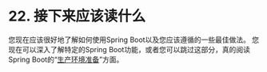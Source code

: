 # 22\. 接下来应该读什么

您现在应该很好地了解如何使用Spring Boot以及您应该遵循的一些最佳做法。 您现在可以深入了解特定的Spring Boot功能，或者您可以跳过这部分，真的阅读Spring Boot的“[生产环境准备](http://docs.spring.io/spring-boot/docs/1.5.2.RELEASE/reference/htmlsingle/#production-ready)”方面。